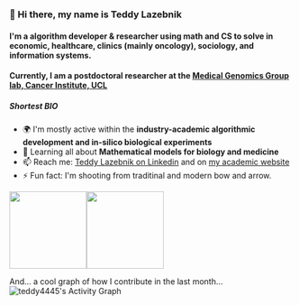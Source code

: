 ### 👋 Hi there, my name is Teddy Lazebnik

#### I'm a algorithm developer & researcher using math and CS to solve in economic, healthcare, clinics (mainly oncology), sociology, and information systems.
#### Currently, I am a postdoctoral researcher at the [Medical Genomics Group lab, Cancer Institute, UCL](https://www.ucl.ac.uk/cancer/research/department-cancer-biology/medical-genomics-group)

##### Shortest BIO

- 🌍 I'm mostly active within the **industry-academic algorithmic development and in-silico biological experiments**
- 🌱 Learning all about **Mathematical models for biology and medicine**
- 📫 Reach me: [Teddy Lazebnik on Linkedin](https://www.linkedin.com/in/teddy-lazebnik/) and on [my academic website](https://teddylazebnik.com/)
- ⚡️ Fun fact: I'm shooting from traditinal and modern bow and arrow.


<img height="137px" src="https://github-readme-stats.vercel.app/api?username=teddy4445&hide_title=true&hide_border=true&show_icons=true&include_all_commits=true&count_private=true&line_height=21&text_color=000&icon_color=000&bg_color=0,ea6161,ffc64d,fffc4d,52fa5a&theme=graywhite" /><img height="137px" src="https://github-readme-stats.vercel.app/api/top-langs/?username=bilardi&hide=html&hide_title=true&hide_border=true&layout=compact&langs_count=8&text_color=000&icon_color=fff&bg_color=0,52fa5a,4dfcff,c64dff&theme=graywhite" />

And... a cool graph of how I contribute in the last month... 
<img alt="teddy4445's Activity Graph" src="https://activity-graph.herokuapp.com/graph?username=teddy4445&bg_color=1F222E&color=ffffff&line=1445f5&point=a7b9fb&hide_border=true" />
